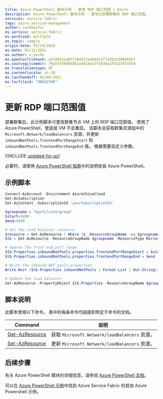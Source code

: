 ```yaml
---
title: Azure PowerShell 脚本示例 - 更改 RDP 端口范围 | Azure
description: Azure PowerShell 脚本示例 - 更改已部署群集的 RDP 端口范围。
services: service-fabric
tags: azure-service-management
author: rockboyfor
ms.service: service-fabric
ms.workload: multiple
ms.topic: sample
origin.date: 03/19/2018
ms.date: 01/11/2021
ms.author: v-yeche
ms.openlocfilehash: e3189631a07270d157a3b6412f7a30215909b567
ms.sourcegitcommit: 79a5fbf0995801e4d1dea7f293da2f413787a7b9
ms.translationtype: HT
ms.contentlocale: zh-CN
ms.lasthandoff: 01/08/2021
ms.locfileid: "98022740"
---
```

# <a name="update-the-rdp-port-range-values"></a>更新 RDP 端口范围值

部署群集后，此示例脚本可更改群集节点 VM 上的 RDP 端口范围值。  使用了 Azure PowerShell，使底层 VM 不会重启。  该脚本会获取群集资源组中的 `Microsoft.Network/loadBalancers` 资源，并更新 `inboundNatPools.frontendPortRangeStart` 和 `inboundNatPools.frontendPortRangeEnd` 值。 根据需要自定义参数。

[!INCLUDE [updated-for-az](../../../includes/updated-for-az.md)]

必要时，请使用 [Azure PowerShell 指南](https://docs.microsoft.com/powershell/azure/)中的说明安装 Azure PowerShell。

## <a name="sample-script"></a>示例脚本

```powershell
Connect-AzAccount -Environment AzureChinaCloud
Get-AzSubscription
Set-AzContext -SubscriptionId 'yourSubscriptionId'

$groupname = "mysfclustergroup"
$start=3400
$end=4400

# Get the load balancer resource
$resource = Get-AzResource | Where {$_.ResourceGroupName -eq $groupname -and $_.ResourceType -eq "Microsoft.Network/loadBalancers"} 
$lb = Get-AzResource -ResourceGroupName $groupname -ResourceType Microsoft.Network/loadBalancers -ResourceName $resource.Name

# Update the front end port range
$lb.Properties.inboundNatPools.properties.frontendPortRangeStart = $start
$lb.Properties.inboundNatPools.properties.frontendPortRangeEnd = $end

# Write the inbound NAT pools properties
Write-Host ($lb.Properties.inboundNatPools | Format-List | Out-String)

# Update the load balancer
Set-AzResource -PropertyObject $lb.Properties -ResourceGroupName $groupname -ResourceType Microsoft.Network/loadBalancers -ResourceName $lb.name  -Force

```

## <a name="script-explanation"></a>脚本说明

此脚本使用以下命令。 表中的每条命令均链接到特定于命令的文档。

| Command | 说明 |
|---|---|
| [Get-AzResource](https://docs.microsoft.com/powershell/module/az.resources/get-azresource) | 获取 `Microsoft.Network/loadBalancers` 资源。 |
|[Set-AzResource](https://docs.microsoft.com/powershell/module/az.resources/set-azresource)|更新 `Microsoft.Network/loadBalancers` 资源。|

## <a name="next-steps"></a>后续步骤

有关 Azure PowerShell 模块的详细信息，请参阅 [Azure PowerShell 文档](https://docs.microsoft.com/powershell/azure/)。

可以在 [Azure PowerShell 示例](../service-fabric-powershell-samples.md)中找到 Azure Service Fabric 的其他 Azure Powershell 示例。

<!-- Update_Description: update meta properties, wording update, update link -->